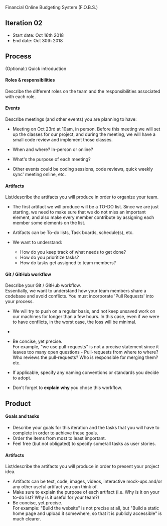  Financial Online Budgeting System (F.O.B.S.)

## Iteration 02

 * Start date: Oct 16th 2018
 * End date: Oct 30th 2018

## Process

(Optional:) Quick introduction

#### Roles & responsibilities



Describe the different roles on the team and the responsibilities associated with each role.

#### Events

Describe meetings (and other events) you are planning to have:
 * Meeting on Oct 23rd at 10am, in person. Before this meeting we will set up the classes for our project, and during the meeting, we will have a small code review and implement those classes.
 
 
 * When and where? In-person or online?
 * What's the purpose of each meeting?
 * Other events could be coding sessions, code reviews, quick weekly sync' meeting online, etc.

#### Artifacts

List/describe the artifacts you will produce in order to organize your team.       

 * The first artifact we will produce will be a TO-DO list. Since we are just starting, we need to make sure that we do not miss an important element, and also make every member contribute by assigning each member some elements on the list.

 * Artifacts can be To-do lists, Task boards, schedule(s), etc.
 * We want to understand:
   * How do you keep track of what needs to get done?
   * How do you prioritize tasks?
   * How do tasks get assigned to team members?

#### Git / GitHub workflow

Describe your Git / GitHub workflow.     
Essentially, we want to understand how your team members share a codebase and avoid conflicts. You must incorporate 'Pull Requests' into your process. 

 * We will try to push on a regular basis, and not keep unsaved work on our machines for longer than a few hours. In this case, even if we were to have conflicts, in the worst case, the loss will be minimal.
 * 

 * Be concise, yet precise.      
For example, "we use pull-requests" is not a precise statement since it leaves too many open questions - Pull-requests from where to where? Who reviews the pull-requests? Who is responsible for merging them? etc.
 * If applicable, specify any naming conventions or standards you decide to adopt.
 * Don't forget to **explain why** you chose this workflow.



## Product

#### Goals and tasks

 * Describe your goals for this iteration and the tasks that you will have to complete in order to achieve these goals.
 * Order the items from most to least important.
 * Feel free (but not obligated) to specify some/all tasks as user stories.

#### Artifacts

List/describe the artifacts you will produce in order to present your project idea.

 * Artifacts can be text, code, images, videos, interactive mock-ups and/or any other useful artifact you can think of.
 * Make sure to explain the purpose of each artifact (i.e. Why is it on your to-do list? Why is it useful for your team?)
 * Be concise, yet precise.         
   For example: "Build the website" is not precise at all, but "Build a static home page and upload it somewhere, so that it is publicly accessible" is much clearer.
